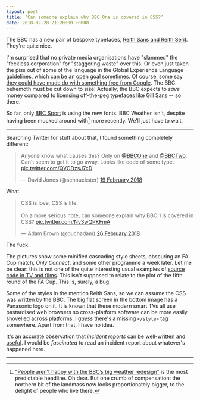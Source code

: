 ```yaml
---
layout: post
title: ‘Can someone explain why BBC One is covered in CSS?’
date: 2018-02-28 21:20:00 +0000
---
```


The BBC has a new pair of bespoke typefaces, [Reith Sans and Reith Serif](http://www.bbc.co.uk/gel/articles/introducing-bbc-reith).
They're quite nice.


I'm surprised that no private media organisations have "slammed" the "feckless corporation" for "staggering waste" over this.
Or even just taken the piss out of some of the language in the Global Experience Language guidelines, which [can be an open goal sometimes](https://www.theguardian.com/media/mediamonkeyblog/2010/feb/22/1).
Of course, some say [they could have made do with something free from Google](https://twitter.com/RayMcCarthyUNO/status/964109704225050624).
The BBC behemoth must be cut down to size!
Actually, the BBC expects to _save_ money compared to licensing off-the-peg typefaces like Gill Sans -- so there.

So far, only [BBC Sport](https://www.designweek.co.uk/issues/14-20-august-2017/bbc-sport-rebrands-dropping-100-year-old-typeface-bespoke-one/) is using the new fonts.
BBC Weather isn't, despite having been mucked around with[^1] more recently.
We'll just have to wait.

---

Searching Twitter for stuff about that, I found something completely different:

<blockquote class="twitter-tweet" data-lang="en-gb"><p lang="en" dir="ltr">Anyone know what causes this? Only on <a href="https://twitter.com/BBCOne?ref_src=twsrc%5Etfw">@BBCOne</a> and <a href="https://twitter.com/BBCTwo?ref_src=twsrc%5Etfw">@BBCTwo</a>. Can&#39;t seem to get it to go away. Looks like code of some type. <a href="https://t.co/QVODzsJ7cD">pic.twitter.com/QVODzsJ7cD</a></p>&mdash; David Jones (@schnuckster) <a href="https://twitter.com/schnuckster/status/965682182684594177?ref_src=twsrc%5Etfw">19 February 2018</a></blockquote>

What.

<blockquote class="twitter-tweet" data-lang="en-gb"><p lang="en" dir="ltr">CSS is love, CSS is life. <br><br>On a more serious note, can someone explain why BBC 1 is covered in CSS? <a href="https://t.co/Nv3wQPKFmA">pic.twitter.com/Nv3wQPKFmA</a></p>&mdash; Adam Brown (@ouchadam) <a href="https://twitter.com/ouchadam/status/968208248846389249?ref_src=twsrc%5Etfw">26 February 2018</a></blockquote>

<script async src="https://platform.twitter.com/widgets.js" charset="utf-8"></script>

The fuck.

The pictures show some minified cascading style sheets, obscuring an FA Cup match, <cite>Only Connect</cite>, and some other programme a week later.
Let me be clear: this is not one of the quite interesting usual examples of [source code in TV and films](https://moviecode.tumblr.com/).
This isn't supposed to relate to the plot of the fifth round of the FA Cup.
This is, surely, a bug.

Some of the styles in the mention Reith Sans, so we can assume the CSS was written by the BBC.
The big flat screen in the bottom image has a Panasonic logo on it.
It is known that these modern smart TVs all use bastardised web browsers so cross-platform software can be more easily shovelled across platforms.
I _guess_ there's a missing `</style>` tag somewhere.
Apart from that, I have no idea.

It's an accurate observation that [_incident reports_ can be well-written and useful](http://russelldavies.typepad.com/planning/2017/05/wannacrypt-incident-report.html).
I would be _fascinated_ to read an incident report about whatever's happened here.

<hr class="hr" />

[^1]: ["People aren’t happy with the BBC’s big weather redesign"](https://www.engadget.com/2018/02/06/bbc-weather-met-office-redesign-meteogroup/) is the most predictable headline. Oh dear. But one crumb of compensation: the northern bit of the landmass now looks proportionately bigger, to the delight of people who live there.
